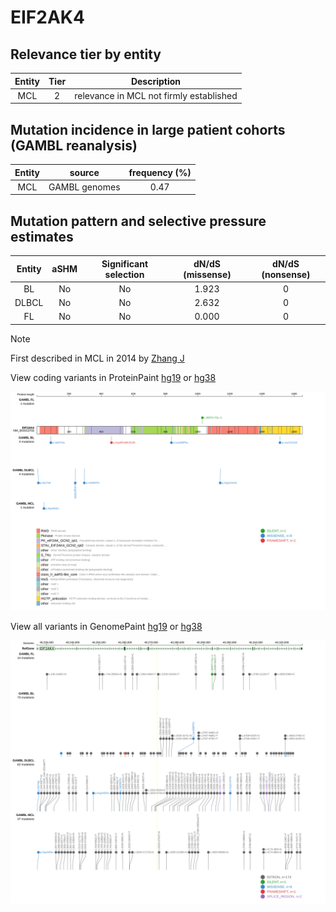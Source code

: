 # EIF2AK4

## Relevance tier by entity

|Entity|Tier|Description                            |
|:------:|:----:|---------------------------------------|
|MCL   |2   |relevance in MCL not firmly established|

## Mutation incidence in large patient cohorts (GAMBL reanalysis)

|Entity|source       |frequency (%)|
|:------:|:-------------:|:-------------:|
|MCL   |GAMBL genomes|0.47         |

## Mutation pattern and selective pressure estimates

|Entity|aSHM|Significant selection|dN/dS (missense)|dN/dS (nonsense)|
|:------:|:----:|:---------------------:|:----------------:|:----------------:|
|BL    |No  |No                   |1.923           |0               |
|DLBCL |No  |No                   |2.632           |0               |
|FL    |No  |No                   |0.000           |0               |


> [!NOTE]
> First described in MCL in 2014 by [Zhang J](https://pubmed.ncbi.nlm.nih.gov/24682267)


View coding variants in ProteinPaint [hg19](https://www.bcgsc.ca/downloads/morinlab/GAMBL/test/genes/EIF2AK4_protein.html)  or [hg38](https://www.bcgsc.ca/downloads/morinlab/GAMBL/test/genes/EIF2AK4_protein_hg38.html)

![image](images/proteinpaint/EIF2AK4_NM_001013703.svg)

View all variants in GenomePaint [hg19](https://www.bcgsc.ca/downloads/morinlab/GAMBL/test/genes/EIF2AK4.html)  or [hg38](https://www.bcgsc.ca/downloads/morinlab/GAMBL/test/genes/EIF2AK4_hg38.html)

![image](images/proteinpaint/EIF2AK4.svg)
